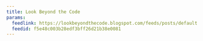```yaml
---
title: Look Beyond the Code
params:
  feedlink: https://lookbeyondthecode.blogspot.com/feeds/posts/default
  feedid: f5e48c003b28edf3bff26d21b38e0081
---
```

